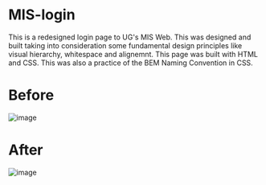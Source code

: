 # MIS-login

This is a redesigned login page to UG's MIS Web.
This was designed and built taking into consideration some fundamental design principles like visual hierarchy, whitespace and alignemnt.
This page was built with HTML and CSS. This was also a practice of the BEM Naming Convention in CSS.

# Before

![image](https://user-images.githubusercontent.com/83133493/193431271-72b7d71a-7c7d-4ea1-af93-dd9ebdcd0381.png)

# After

![image](https://user-images.githubusercontent.com/83133493/193431259-4e8751ae-bc8e-4915-9676-04af58566b3a.png)
